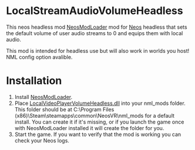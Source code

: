 # LocalStreamAudioVolumeHeadless
This neos headless mod 
[NeosModLoader](https://github.com/zkxs/NeosModLoader) mod for [Neos](https://neos.com/) headless that sets the default volume of user audio streams to 0 and equips them with local audio.

This mod is intended for headless use but will also work in worlds you host! NML config option avalible.

# Installation
1. Install [NeosModLoader](https://github.com/zkxs/NeosModLoader).
2. Place [LocalVideoPlayerVolumeHeadless.dll](https://github.com/NeroWolf001/LocalStreamAudioVolumeHeadless/releases/latest/download/LocalAudioStreamVolumeHeadless.dll) into your nml_mods folder. This folder should be at C:\Program Files (x86)\Steam\steamapps\common\NeosVR\nml_mods for a default install. You can create it if it's missing, or if you launch the game once with NeosModLoader installed it will create the folder for you.
3. Start the game. If you want to verify that the mod is working you can check your Neos logs.
